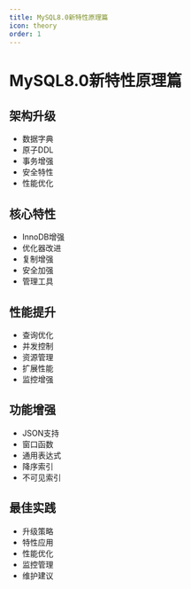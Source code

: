 ```yaml
---
title: MySQL8.0新特性原理篇
icon: theory
order: 1
---
```


# MySQL8.0新特性原理篇

## 架构升级
- 数据字典
- 原子DDL
- 事务增强
- 安全特性
- 性能优化

## 核心特性
- InnoDB增强
- 优化器改进
- 复制增强
- 安全加强
- 管理工具

## 性能提升
- 查询优化
- 并发控制
- 资源管理
- 扩展性能
- 监控增强

## 功能增强
- JSON支持
- 窗口函数
- 通用表达式
- 降序索引
- 不可见索引

## 最佳实践
- 升级策略
- 特性应用
- 性能优化
- 监控管理
- 维护建议

